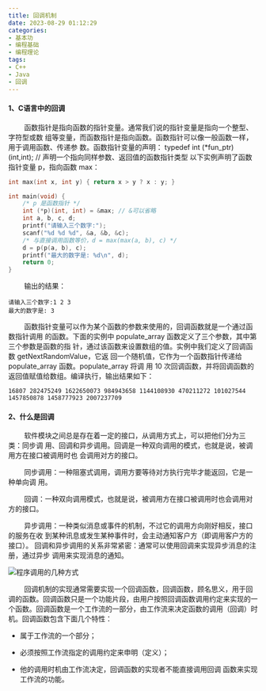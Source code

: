 ```yaml
---
title: 回调机制
date: 2023-08-29 01:12:29
categories: 
- 基本功
- 编程基础
- 编程理论
tags:
- C++
- Java
- 回调
---
```


#### __1、C语言中的回调__ 
&ensp;&ensp;&ensp;&ensp; 函数指针是指向函数的指针变量。通常我们说的指针变量是指向一个整型、字符型或数 组等变量，而函数指针是指向函数。函数指针可以像一般函数一样，用于调用函数、传递参 数。函数指针变量的声明： typedef int (*fun_ptr)(int,int); // 声明一个指向同样参数、返回值的函数指针类型 以下实例声明了函数指针变量 p，指向函数 max：

```C++
int max(int x, int y) { return x > y ? x : y; }

int main(void) {
    /* p 是函数指针 */
    int (*p)(int, int) = &max; // &可以省略 
    int a, b, c, d;
    printf("请输入三个数字:");
    scanf("%d %d %d", &a, &b, &c);
    /* 与直接调用函数等价，d = max(max(a, b), c) */
    d = p(p(a, b), c);
    printf("最大的数字是: %d\n", d);
    return 0;
}
```

&ensp;&ensp;&ensp;&ensp; 输出的结果：

```shell
请输入三个数字:1 2 3 
最大的数字是: 3
```

&ensp;&ensp;&ensp;&ensp; 函数指针变量可以作为某个函数的参数来使用的，回调函数就是一个通过函数指针调用 的函数。下面的实例中 populate_array 函数定义了三个参数，其中第三个参数是函数的指 针，通过该函数来设置数组的值。实例中我们定义了回调函数 getNextRandomValue，它返 回一个随机值，它作为一个函数指针传递给 populate_array 函数。populate_array 将调 用 10 次回调函数，并将回调函数的返回值赋值给数组。编译执行，输出结果如下： 

```shell
16807 282475249 1622650073 984943658 1144108930 470211272 101027544 1457850878 1458777923 2007237709
```

#### __2、什么是回调__

&ensp;&ensp;&ensp;&ensp; 软件模块之间总是存在着一定的接口，从调用方式上，可以把他们分为三类：同步调 用、回调和异步调用。回调是一种双向调用的模式，也就是说，被调用方在接口被调用时也 会调用对方的接口。 

&ensp;&ensp;&ensp;&ensp; 同步调用：一种阻塞式调用，调用方要等待对方执行完毕才能返回，它是一种单向调 用。

&ensp;&ensp;&ensp;&ensp; 回调：一种双向调用模式，也就是说，被调用方在接口被调用时也会调用对方的接口。 

&ensp;&ensp;&ensp;&ensp; 异步调用：一种类似消息或事件的机制，不过它的调用方向刚好相反，接口的服务在收 到某种讯息或发生某种事件时，会主动通知客户方（即调用客户方的接口）。 回调和异步调用的关系非常紧密：通常可以使用回调来实现异步消息的注册，通过异步 调用来实现消息的通知。

![程序调用的几种方式](/pic/基本功/编程基础/编程理论/回调机制/回调机制.jpg)

&ensp;&ensp;&ensp;&ensp; 回调机制的实现通常需要实现一个回调函数，回调函数，顾名思义，用于回调的函数。回调函数只是一个功能片段，由用户按照回调函数调用约定来实现的一个函数。回调函数是一个工作流的一部分，由工作流来决定函数的调用（回调）时机。回调函数包含下面几个特性：

* 属于工作流的一个部分； 

* 必须按照工作流指定的调用约定来申明（定义）； 

* 他的调用时机由工作流决定，回调函数的实现者不能直接调用回调 函数来实现工作流的功能。